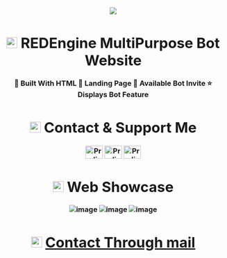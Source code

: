 <h3 align="center">

![](https://media.discordapp.net/attachments/1323300555170385980/1324502302228349009/REDEngine.png?ex=67790b24&is=6777b9a4&hm=76e441cbcbff7a00ff19e43bc82a982c14e6591a633a12dce99598545bdcfde9&=&width=550&height=550)

<div>

<h3 align="center">

# <img src="https://raw.githubusercontent.com/Tarikul-Islam-Anik/Animated-Fluent-Emojis/master/Emojis/Objects/Link.png" alt="Link" width="25" height="25" /> REDEngine MultiPurpose Bot Website
<p>
🔭 Built With HTML
🌱 Landing Page
💫 Available Bot Invite
⭐ Displays Bot Feature

<div>

<h3 align="center">

# <img src="https://raw.githubusercontent.com/Tarikul-Islam-Anik/Animated-Fluent-Emojis/master/Emojis/Objects/Card%20Index%20Dividers.png" alt="Card Index Dividers" width="25" height="25" /> Contact & Support Me

<a href="https://dsc.gg/redenginedsc" target="blank"><img align="center" src="https://githubraw.com/rahuldkjain/github-profile-readme-generator/master/src/images/icons/Social/discord.svg" alt="ProdigyAPI" height="30" width="40" /></a>
<a href="https://www.youtube.com/@whatsupdwag" target="blank"><img align="center" src="https://githubraw.com/rahuldkjain/github-profile-readme-generator/master/src/images/icons/Social/youtube.svg" alt="ProdigyAPI" height="30" width="40" /></a>
<a href="https://github.com/Prodigy-API" target="blank"><img align="center" src="https://githubraw.com/rahuldkjain/github-profile-readme-generator/master/src/images/icons/Social/github.svg" alt="ProdigyAPI" height="30" width="40" /></a>

# <img src="https://raw.githubusercontent.com/Tarikul-Islam-Anik/Animated-Fluent-Emojis/master/Emojis/Objects/Electric%20Plug.png" alt="Electric Plug" width="25" height="25" /> Web Showcase
![image](https://media.discordapp.net/attachments/1323432529008656434/1324889791564873738/image.png?ex=6779cb45&is=677879c5&hm=636fa5b9c92072864f2630e326306384740db980764a676ed50a3acf6e2dd809&=&width=1389&height=701)
![image](https://media.discordapp.net/attachments/1323432529008656434/1323434270248665170/Screenshot_2024-12-30_183501.png?ex=67747fb6&is=67732e36&hm=5b0a5c456d4f487c8e814d71d9153e2cef0b156eccb4f5095f2d5dde232c0377&=&width=1391&height=700)
![image](https://media.discordapp.net/attachments/1323432529008656434/1324889877715751004/image.png?ex=6779cb5a&is=677879da&hm=eb7485c1408920787e2abc0708398d5ada0fdeb082b4491e44f1062562755bf7&=&width=1404&height=701)

# <img src="https://raw.githubusercontent.com/Tarikul-Islam-Anik/Animated-Fluent-Emojis/master/Emojis/Objects/Envelope%20with%20Arrow.png" alt="Envelope with Arrow" width="25" height="25" /> <a href="mailto:prod03@gmail.com?subject=The%20subject%20of%20the%20mail">Contact Through mail</a>
